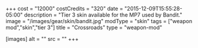 +++
cost = "12000"
costCredits = "320"
date = "2015-12-09T15:55:28-05:00"
description = "Tier 3 skin available for the MP7 used by Bandit."
image = "/images/gear/skin/bandit.jpg"
modType = "skin"
tags = ["weapon mod","skin","tier 3"]
title = "Crossroads"
type = "weapon-mod"

[images]
  alt = ""
  src = ""
+++

